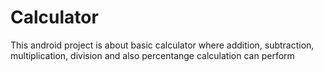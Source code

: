 # Calculator
This android project is about basic calculator where addition, subtraction, multiplication, division and also percentange calculation can perform

